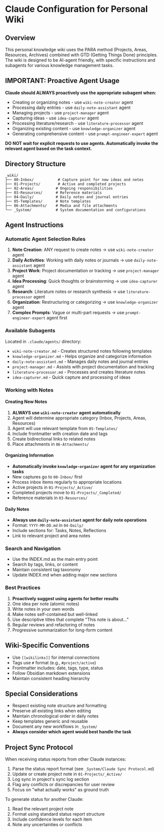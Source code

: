 # Claude Configuration for Personal Wiki

## Overview
This personal knowledge wiki uses the PARA method (Projects, Areas, Resources, Archives) combined with GTD (Getting Things Done) principles. The wiki is designed to be AI-agent friendly, with specific instructions and subagents for various knowledge management tasks.

## IMPORTANT: Proactive Agent Usage
**Claude should ALWAYS proactively use the appropriate subagent when:**
- Creating or organizing notes - use `wiki-note-creator` agent
- Processing daily entries - use `daily-note-assistant` agent
- Managing projects - use `project-manager` agent
- Capturing ideas - use `idea-capturer` agent
- Processing literature/research - use `literature-processor` agent
- Organizing existing content - use `knowledge-organizer` agent
- Generating comprehensive content - use `prompt-engineer-expert` agent

**DO NOT wait for explicit requests to use agents. Automatically invoke the relevant agent based on the task context.**

## Directory Structure
```
_wiki/
├── 00-Inbox/           # Capture point for new ideas and notes
├── 01-Projects/        # Active and completed projects
├── 02-Areas/          # Ongoing responsibilities
├── 03-Resources/      # Reference materials
├── 04-Daily/          # Daily notes and journal entries
├── 05-Templates/      # Note templates
├── 06-Attachments/    # Media and file attachments
└── _System/           # System documentation and configurations
```

## Agent Instructions

### Automatic Agent Selection Rules
1. **Note Creation**: ANY request to create notes → use `wiki-note-creator` agent
2. **Daily Activities**: Working with daily notes or journals → use `daily-note-assistant` agent
3. **Project Work**: Project documentation or tracking → use `project-manager` agent
4. **Idea Processing**: Quick thoughts or brainstorming → use `idea-capturer` agent
5. **Research**: Literature notes or research synthesis → use `literature-processor` agent
6. **Organization**: Restructuring or categorizing → use `knowledge-organizer` agent
7. **Complex Prompts**: Vague or multi-part requests → use `prompt-engineer-expert` agent first

### Available Subagents
Located in `.claude/agents/` directory:
- `wiki-note-creator.md` - Creates structured notes following templates
- `knowledge-organizer.md` - Helps organize and categorize information
- `daily-note-assistant.md` - Manages daily notes and journal entries
- `project-manager.md` - Assists with project documentation and tracking
- `literature-processor.md` - Processes and creates literature notes
- `idea-capturer.md` - Quick capture and processing of ideas

### Working with Notes

#### Creating New Notes
1. **ALWAYS use `wiki-note-creator` agent automatically**
2. Agent will determine appropriate category (Inbox, Projects, Areas, Resources)
3. Agent will use relevant template from `05-Templates/`
4. Include frontmatter with creation date and tags
5. Create bidirectional links to related notes
6. Place attachments in `06-Attachments/`

#### Organizing Information
- **Automatically invoke `knowledge-organizer` agent for any organization tasks**
- New captures go to `00-Inbox/` first
- Process inbox items regularly to appropriate locations
- Active projects in `01-Projects/_Active/`
- Completed projects move to `01-Projects/_Completed/`
- Reference materials in `03-Resources/`

#### Daily Notes
- **Always use `daily-note-assistant` agent for daily note operations**
- Format: `YYYY-MM-DD.md` in `04-Daily/`
- Include sections for: Tasks, Notes, Reflections
- Link to relevant project and area notes

### Search and Navigation
- Use the INDEX.md as the main entry point
- Search by tags, links, or content
- Maintain consistent tag taxonomy
- Update INDEX.md when adding major new sections

### Best Practices
1. **Proactively suggest using agents for better results**
2. One idea per note (atomic notes)
3. Write notes in your own words
4. Make notes self-contained but well-linked
5. Use descriptive titles that complete "This note is about..."
6. Regular reviews and refactoring of notes
7. Progressive summarization for long-form content

## Wiki-Specific Conventions
- Use `[[wikilinks]]` for internal connections
- Tags use `#` format (e.g., `#project/active`)
- Frontmatter includes: date, tags, type, status
- Follow Obsidian markdown extensions
- Maintain consistent heading hierarchy

## Special Considerations
- Respect existing note structure and formatting
- Preserve all existing links when editing
- Maintain chronological order in daily notes
- Keep templates generic and reusable
- Document any new workflows in `_System/`
- **Always consider which agent would best handle the task**

## Project Sync Protocol
When receiving status reports from other Claude instances:
1. Parse the status report format (see `_System/Claude Sync Protocol.md`)
2. Update or create project note in `01-Projects/_Active/`
3. Log sync in project's sync log section
4. Flag any conflicts or discrepancies for user review
5. Focus on "what actually works" as ground truth

To generate status for another Claude:
1. Read the relevant project note
2. Format using standard status report structure
3. Include confidence levels for each item
4. Note any uncertainties or conflicts